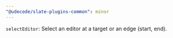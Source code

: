 ```yaml
---
"@udecode/slate-plugins-common": minor
---
```


`selectEditor`: Select an editor at a target or an edge (start, end).
